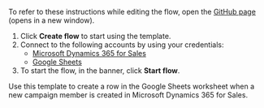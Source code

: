 To refer to these instructions while editing the flow, open the [GitHub page](https://github.com/ot4i/app-connect-templates/tree/main/resources/markdown/Create%20a%20row%20in%20the%20Google%20Sheets%20worksheet%20when%20a%20new%20campaign%20member%20is%20created%20in%20Microsoft%20Dynamics%20365%20for%20Sales_instructions.md) (opens in a new window).

1. Click **Create flow** to start using the template.
2. Connect to the following accounts by using your credentials:
   - [Microsoft Dynamics 365 for Sales](https://www.ibm.com/docs/en/app-connect/containers_cd?topic=apps-microsoft-dynamics-365-sales)
   - [Google Sheets](https://www.ibm.com/docs/en/app-connect/containers_cd?topic=apps-google-sheets)
3. To start the flow, in the banner, click **Start flow**.


Use this template to create a row in the Google Sheets worksheet when a new campaign member is created in Microsoft Dynamics 365 for Sales.






